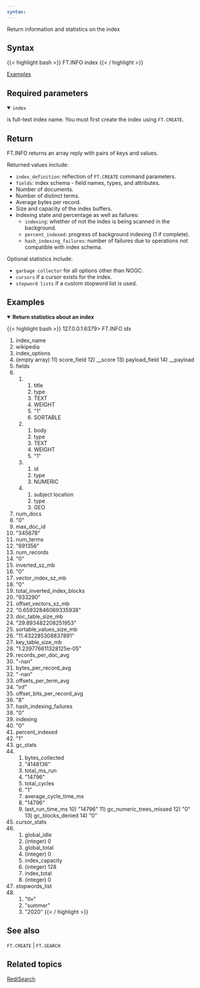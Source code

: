 ```yaml
---
syntax: 
---
```


Return information and statistics on the index 

## Syntax

{{< highlight bash >}}
FT.INFO index
{{< / highlight >}}

[Examples](#examples)

## Required parameters

<details open>
<summary><code>index</code></summary>

is full-text index name. You must first create the index using `FT.CREATE`.
</details>

## Return

FT.INFO returns an array reply with pairs of keys and values.

Returned values include:

- `index_definition`: reflection of `FT.CREATE` command parameters.
- `fields`: index schema - field names, types, and attributes.
- Number of documents.
- Number of distinct terms.
- Average bytes per record.
- Size and capacity of the index buffers.
- Indexing state and percentage as well as failures:
  - `indexing`: whether of not the index is being scanned in the background.
  - `percent_indexed`: progress of background indexing (1 if complete).
  - `hash_indexing_failures`: number of failures due to operations not compatible with index schema.

Optional statistics include:

* `garbage collector` for all options other than NOGC.
* `cursors` if a cursor exists for the index.
* `stopword lists` if a custom stopword list is used.

## Examples

<details open>
<summary><b>Return statistics about an index</b></summary>

{{< highlight bash >}}
127.0.0.1:6379> FT.INFO idx
1) index_name
 2) wikipedia
 3) index_options
 4) (empty array)
    11) score_field
    12) __score
    13) payload_field
    14) __payload
 7) fields
 8) 1) 1) title
       2) type
       3) TEXT
       4) WEIGHT
       5) "1"
       6) SORTABLE
    2) 1) body
       2) type
       3) TEXT
       4) WEIGHT
       5) "1"
    3) 1) id
       2) type
       3) NUMERIC
    4) 1) subject location
       2) type
       3) GEO
 9) num_docs
10) "0"
11) max_doc_id
12) "345678"
13) num_terms
14) "691356"
15) num_records
16) "0"
17) inverted_sz_mb
18) "0"
19) vector_index_sz_mb
20) "0"
21) total_inverted_index_blocks
22) "933290"
23) offset_vectors_sz_mb
24) "0.65932846069335938"
25) doc_table_size_mb
26) "29.893482208251953"
27) sortable_values_size_mb
28) "11.432285308837891"
29) key_table_size_mb
30) "1.239776611328125e-05"
31) records_per_doc_avg
32) "-nan"
33) bytes_per_record_avg
34) "-nan"
35) offsets_per_term_avg
36) "inf"
37) offset_bits_per_record_avg
38) "8"
39) hash_indexing_failures
40) "0"
41) indexing
42) "0"
43) percent_indexed
44) "1"
45) gc_stats
46)  1) bytes_collected
     2) "4148136"
     3) total_ms_run
     4) "14796"
     5) total_cycles
     6) "1"
     7) average_cycle_time_ms
     8) "14796"
     9) last_run_time_ms
    10) "14796"
    11) gc_numeric_trees_missed
    12) "0"
    13) gc_blocks_denied
    14) "0"
47) cursor_stats
48) 1) global_idle
    2) (integer) 0
    3) global_total
    4) (integer) 0
    5) index_capacity
    6) (integer) 128
    7) index_total
    8) (integer) 0
49) stopwords_list
50) 1) "tlv"
    2) "summer"
    3) "2020"
{{< / highlight >}}
</details>

## See also

`FT.CREATE` | `FT.SEARCH` 

## Related topics

[RediSearch](/docs/stack/search)

